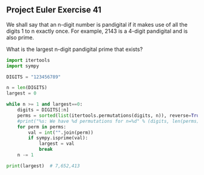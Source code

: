 ## Project Euler Exercise 41

We shall say that an n-digit number is pandigital if it makes use of all the
digits 1 to n exactly once. For example, 2143 is a 4-digit pandigital and is also prime.

What is the largest n-digit pandigital prime that exists?

```python
import itertools
import sympy

DIGITS = "123456789"

n = len(DIGITS)
largest = 0

while n >= 1 and largest==0:
    digits = DIGITS[:n]
    perms = sorted(list(itertools.permutations(digits, n)), reverse=True)
    #print("%s: We have %d permutations for n=%d" % (digits, len(perms), n))
    for perm in perms:
        val = int("".join(perm))
        if sympy.isprime(val):
            largest = val
            break
    n -= 1

print(largest)  # 7,652,413
```

